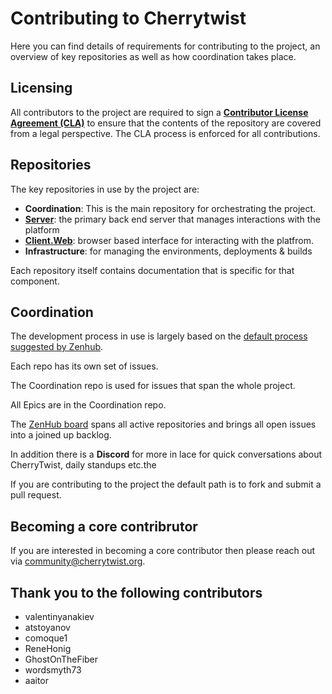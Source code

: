 # Contributing to Cherrytwist
Here you can find details of requirements for contributing to the project, an overview of key repositories as well as how coordination takes place.

## Licensing
All contributors to the project are required to sign a **[Contributor License Agreement (CLA)](https://github.com/cherrytwist/.github/blob/master/CLA.md)** to ensure that the contents of the repository are covered from a legal perspective. The CLA process is enforced for all contributions.


## Repositories
The key repositories in use by the project are:
- **Coordination**: This is the main repository for orchestrating the project.
- [**Server**](https://github.com/cherrytwist/Server): the primary back end server that manages interactions with the platform
- [**Client.Web**](https://github.com/cherrytwist/client.web): browser based interface for interacting with the platfrom.
- **Infrastructure**: for managing the environments, deployments & builds

Each repository itself contains documentation that is specific for that component.

## Coordination
The development process in use is largely based on the [default process suggested by Zenhub](https://help.zenhub.com/support/solutions/articles/43000010341). 

Each repo has its own set of issues.

The Coordination repo is used for issues that span the whole project. 

All Epics are in the Coordination repo.

The [ZenHub board](https://app.zenhub.com/workspaces/cherrytwist-5ecb98b262ebd9f4aec4194c) spans all active repositories and brings all open issues into a joined up backlog. 

In addition there is a **Discord** for more in lace for quick conversations about CherryTwist, daily standups etc.the 

If you are contributing to the project the default path is to fork and submit a pull request.

## Becoming a core contribrutor
If you are interested in becoming a core contributor then please reach out via <community@cherrytwist.org>.

## Thank you to the following contributors
- valentinyanakiev
- atstoyanov
- comoque1
- ReneHonig
- GhostOnTheFiber
- wordsmyth73
- aaitor
